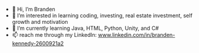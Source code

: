 - 👋 Hi, I’m Branden
- 👀 I’m interested in learning coding, investing, real estate investment, self growth and motivation
- 🌱 I’m currently learning Java, HTML, Python, Unity, and C#
- 📫 reach me through my LinkedIn: www.linkedin.com/in/branden-kennedy-2600921a2


<!---
branden6/branden6 is a ✨ special ✨ repository because its `README.md` (this file) appears on your GitHub profile.
You can click the Preview link to take a look at your changes.
--->
